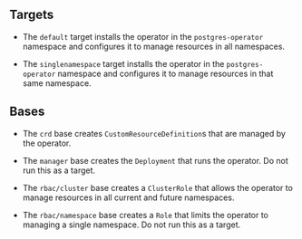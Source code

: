 <!--
 Copyright 2021 - 2024 Crunchy Data Solutions, Inc.
 Licensed under the Apache License, Version 2.0 (the "License");
 you may not use this file except in compliance with the License.
 You may obtain a copy of the License at

 http://www.apache.org/licenses/LICENSE-2.0

 Unless required by applicable law or agreed to in writing, software
 distributed under the License is distributed on an "AS IS" BASIS,
 WITHOUT WARRANTIES OR CONDITIONS OF ANY KIND, either express or implied.
 See the License for the specific language governing permissions and
 limitations under the License.
-->


## Targets

- The `default` target installs the operator in the `postgres-operator`
  namespace and configures it to manage resources in all namespaces.

- The `singlenamespace` target installs the operator in the `postgres-operator`
  namespace and configures it to manage resources in that same namespace.

<!--
- The `dev` target installs the CRD and RBAC in the `postgres-operator`
  namespace while scaling an existing operator Deployment to zero.
-->


## Bases

- The `crd` base creates `CustomResourceDefinition`s that are managed by the
  operator.

- The `manager` base creates the `Deployment` that runs the operator. Do not
  run this as a target.

- The `rbac/cluster` base creates a `ClusterRole` that allows the operator to
  manage resources in all current and future namespaces.

- The `rbac/namespace` base creates a `Role` that limits the operator to
  managing a single namespace. Do not run this as a target.

<!--

| `kubectl` | `kustomize` |
|-----------|-------------|
| v1.16.0   | v2.0.3      |
| v1.17.0   | v2.0.3      |
| v1.18.0   | v2.0.3      |
| v1.19.0   | v2.0.3      |
| v1.20.0   | v2.0.3      |
| v1.21.0   | v4.0.5      |
| v1.22.0   | v4.2.0      |

-->
